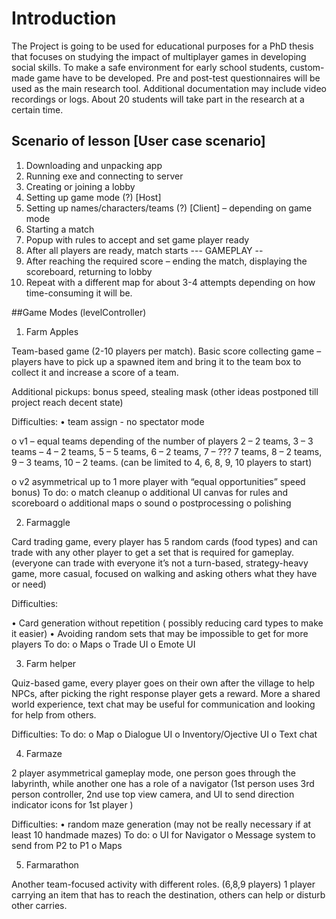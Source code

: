 # Introduction

The Project is going to be used for educational purposes for a PhD thesis that focuses on studying the impact of multiplayer games in developing social skills. To make a safe environment for early school students, custom-made game have to be developed.  Pre and post-test questionnaires will be used as the main research tool. Additional documentation may include video recordings or logs. About 20 students will take part in the research at a certain time.


## Scenario of lesson [User case scenario]
1.	Downloading and unpacking app
2.	Running exe and connecting to server
3.	Creating or joining a lobby
4.	Setting up game mode (?) [Host]
5.	Setting up names/characters/teams (?) [Client] – depending on game mode
6.	Starting a match 
7.	Popup with rules to accept and set game player ready
8.	After all players are ready, match starts
--- GAMEPLAY --
9.	After reaching the required score – ending the match, displaying the scoreboard, returning to lobby
10.	Repeat with a different map for about 3-4 attempts depending on how time-consuming it will be.

##Game Modes (levelController)
1.	Farm Apples 

Team-based game (2-10 players per match). Basic score collecting game – players have to pick up a spawned item and bring it to the team box to collect it and increase a score of a team.

Additional pickups: bonus speed, stealing mask (other ideas postponed till project reach decent state)

Difficulties: 
•	team assign - no spectator mode

o	v1 – equal teams depending of the number of players
2 – 2 teams, 3 – 3 teams – 4 – 2 teams, 5 – 5 teams, 6 – 2 teams, 7 – ??? 7 teams, 8 – 2 teams, 9 – 3 teams, 10 – 2 teams. (can be limited to 4, 6, 8, 9, 10 players to start)

o	v2 asymmetrical 
up to 1 more player with “equal opportunities” speed bonus) 
To do: 
o	match cleanup
o	additional UI canvas for rules and scoreboard
o	additional maps
o	sound
o	postprocessing
o	polishing

2.	Farmaggle 

Card trading game, every player has 5 random cards (food types) and can trade with any other player to get a set that is required for gameplay. (everyone can trade with everyone it’s not a turn-based, strategy-heavy game, more casual, focused on walking and asking others what they have or need)

Difficulties:

•	Card generation without repetition ( possibly reducing card types to make it easier)
•	Avoiding random sets that may be impossible to get for more players
To do:
o	Maps
o	Trade UI
o	Emote UI

3.	Farm helper

Quiz-based game, every player goes on their own after the village to help NPCs, after picking the right response player gets a reward. More a shared world experience, text chat may be useful for communication and looking for help from others. 

Difficulties:
To do:
o	Map
o	Dialogue UI
o	Inventory/Ojective UI
o	Text chat

4.	Farmaze

2 player asymmetrical gameplay mode, one person goes through the labyrinth, while another one has a role of a navigator (1st person uses 3rd person controller, 2nd use top view camera, and UI to send direction indicator icons for 1st player ) 

Difficulties:
•	random maze generation (may not be really necessary if at least 10 handmade mazes)
To do:
o	UI for Navigator
o	Message system to send from P2 to P1
o	Maps

5.	Farmarathon

Another team-focused activity with different roles. (6,8,9 players)
1 player carrying an item that has to reach the destination, others can help or disturb other carries.
